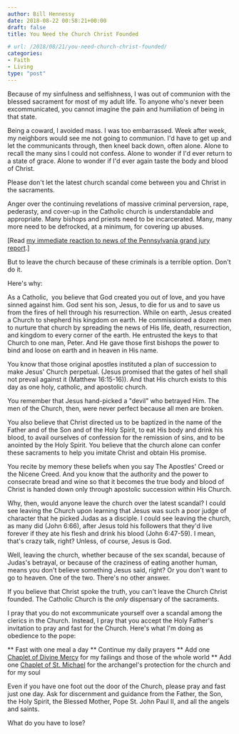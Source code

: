 ```yaml
---
author: Bill Hennessy
date: 2018-08-22 00:58:21+00:00
draft: false
title: You Need the Church Christ Founded

# url: /2018/08/21/you-need-church-christ-founded/
categories:
- Faith
- Living
type: "post"
---
```


Because of my sinfulness and selfishness, I was out of communion with the blessed sacrament for most of my adult life. To anyone who's never been excommunicated, you cannot imagine the pain and humiliation of being in that state.

Being a coward, I avoided mass. I was too embarrassed. Week after week, my neighbors would see me not going to communion. I'd have to get up and let the communicants through, then kneel back down, often alone. Alone to recall the many sins I could not confess. Alone to wonder if I'd ever return to a state of grace. Alone to wonder if I'd ever again taste the body and blood of Christ.

Please don't let the latest church scandal come between you and Christ in the sacraments.

Anger over the continuing revelations of massive criminal perversion, rape, pederasty, and cover-up in the Catholic church is understandable and appropriate. Many bishops and priests need to be incarcerated. Many, many more need to be defrocked, at a minimum, for covering up abuses.

[Read [my immediate reaction to news of the Pennsylvania grand jury report](https://www.hennessysview.com/2018/08/16/remember-lord-how-your-servants-are-taunted/).]

But to leave the church because of these criminals is a terrible option. Don't do it.

Here's why:

As a Catholic,  you believe that God created you out of love, and you have sinned against him. God sent his son, Jesus, to die for us and to save us from the fires of hell through his resurrection. While on earth, Jesus created a Church to shepherd his kingdom on earth. He commissioned a dozen men to nurture that church by spreading the news of His life, death, resurrection, and kingdom to every corner of the earth. He entrusted the keys to that Church to one man, Peter. And He gave those first bishops the power to bind and loose on earth and in heaven in His name.

You know that those original apostles instituted a plan of succession to make Jesus' Church perpetual. (Jesus promised that the gates of hell shall not prevail against it (Matthew 16:15-16)). And that His church exists to this day as one holy, catholic, and apostolic church.

You remember that Jesus hand-picked a "devil" who betrayed Him. The men of the Church, then, were never perfect because all men are broken.

You also believe that Christ directed us to be baptized in the name of the Father and of the Son and of the Holy Spirit, to eat His body and drink his blood, to avail ourselves of confession for the remission of sins, and to be anointed by the Holy Spirit. You believe that the church alone can confer these sacraments to help you imitate Christ and obtain His promise.

You recite by memory these beliefs when you say The Apostles' Creed or the Nicene Creed. And you know that the authority and the power to consecrate bread and wine so that it becomes the true body and blood of Christ is handed down only through apostolic succession within His Church.

Why, then, would anyone leave the church over the latest scandal? I could see leaving the Church upon learning that Jesus was such a poor judge of character that he picked Judas as a disciple. I could see leaving the church, as many did (John 6:66), after Jesus told his followers that they'd live forever if they ate his flesh and drink his blood (John 6:47-59). I mean, that's crazy talk, right? Unless, of course, Jesus is God.

Well, leaving the church, whether because of the sex scandal, because of Judas's betrayal, or because of the craziness of eating another human, means you don't believe something Jesus said, right? Or you don't want to go to heaven. One of the two. There's no other answer.

If you believe that Christ spoke the truth, you can't leave the Church Christ founded. The Catholic Church is the _only_ dispensary of the sacraments.

I pray that you do not excommunicate yourself over a scandal among the clerics in the Church. Instead, I pray that you accept the Holy Father's invitation to pray and fast for the Church. Here's what I'm doing as obedience to the pope:




** Fast with one meal a day
** Continue my daily prayers
** Add one [Chaplet of Divine Mercy](https://praydivinemercy.com/divinemercy.html) for my failings and those of the whole world
** Add one [Chaplet of St. Michael](https://www.ewtn.com/devotionals/prayers/chaplet-of-st-michael.htm) for the archangel's protection for the church and for my soul


Even if you have one foot out the door of the Church, please pray and fast just one day. Ask for discernment and guidance from the Father, the Son, the Holy Spirit, the Blessed Mother, Pope St. John Paul II, and all the angels and saints.

What do you have to lose?


